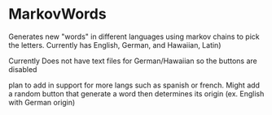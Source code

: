 # MarkovWords
Generates new "words" in different languages using markov chains to pick the letters. Currently has English, German, and Hawaiian, Latin)

Currently Does not have text files for German/Hawaiian so the buttons are disabled

plan to add in support for more langs such as spanish or french. 
Might add a random button that generate a word then determines its origin (ex. English with German origin)
